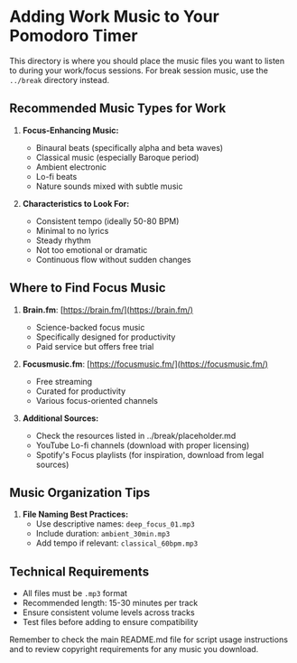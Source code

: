 # Adding Work Music to Your Pomodoro Timer

This directory is where you should place the music files you want to listen to during your work/focus sessions. For break session music, use the `../break` directory instead.

## Recommended Music Types for Work

1. **Focus-Enhancing Music:**

   - Binaural beats (specifically alpha and beta waves)
   - Classical music (especially Baroque period)
   - Ambient electronic
   - Lo-fi beats
   - Nature sounds mixed with subtle music

2. **Characteristics to Look For:**
   - Consistent tempo (ideally 50-80 BPM)
   - Minimal to no lyrics
   - Steady rhythm
   - Not too emotional or dramatic
   - Continuous flow without sudden changes

## Where to Find Focus Music

1. **Brain.fm**: [https://brain.fm/](https://brain.fm/)

   - Science-backed focus music
   - Specifically designed for productivity
   - Paid service but offers free trial

2. **Focusmusic.fm**: [https://focusmusic.fm/](https://focusmusic.fm/)

   - Free streaming
   - Curated for productivity
   - Various focus-oriented channels

3. **Additional Sources:**
   - Check the resources listed in ../break/placeholder.md
   - YouTube Lo-fi channels (download with proper licensing)
   - Spotify's Focus playlists (for inspiration, download from legal sources)

## Music Organization Tips

1. **File Naming Best Practices:**
   - Use descriptive names: `deep_focus_01.mp3`
   - Include duration: `ambient_30min.mp3`
   - Add tempo if relevant: `classical_60bpm.mp3`

## Technical Requirements

- All files must be `.mp3` format
- Recommended length: 15-30 minutes per track
- Ensure consistent volume levels across tracks
- Test files before adding to ensure compatibility

Remember to check the main README.md file for script usage instructions and to review copyright requirements for any music you download.

